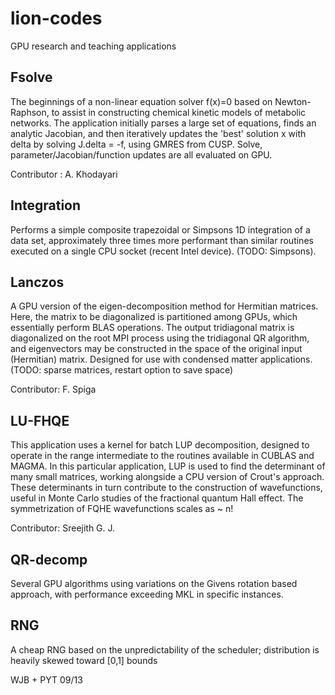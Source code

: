lion-codes
==========

GPU research and teaching applications

Fsolve
------
The beginnings of a non-linear equation solver f(x)=0 based on Newton-Raphson, to assist in constructing chemical kinetic models of metabolic networks. The application initially parses a large set of equations, finds an analytic Jacobian, and then iteratively updates the 'best' solution x with delta by solving J.delta = -f, using GMRES from CUSP. Solve, parameter/Jacobian/function updates are all evaluated on GPU.

Contributor : A. Khodayari

Integration
-----------
Performs a simple composite trapezoidal or Simpsons 1D integration of a data set, approximately three times more performant than similar routines executed on a single CPU socket (recent Intel device). (TODO: Simpsons).

Lanczos
-------
A GPU version of the eigen-decomposition method for Hermitian matrices. Here, the matrix to be diagonalized is partitioned among GPUs, which essentially perform BLAS operations. The output tridiagonal matrix is diagonalized on the root MPI process using the tridiagonal QR algorithm, and eigenvectors may be constructed in the space of the original input (Hermitian) matrix. Designed for use with condensed matter applications. (TODO: sparse matrices, restart option to save space)

Contributor: F. Spiga

LU-FHQE
-------
This application uses a kernel for batch LUP decomposition, designed to operate in the range intermediate to the routines available in CUBLAS and MAGMA. In this particular application, LUP is used to find the determinant of many small matrices, working alongside a CPU version of Crout's approach. These determinants in turn contribute to the construction of wavefunctions, useful in Monte Carlo studies of the fractional quantum Hall effect. The symmetrization of FQHE wavefunctions scales as ~ n!

Contributor: Sreejith G. J.

QR-decomp
---------
Several GPU algorithms using variations on the Givens rotation based approach, with performance exceeding MKL in specific instances.


RNG
---
A cheap RNG based on the unpredictability of the scheduler; distribution is heavily skewed toward [0,1] bounds


WJB + PYT 09/13
